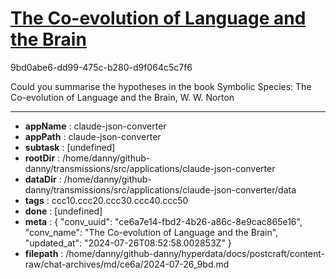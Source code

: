 # [The Co-evolution of Language and the Brain](https://claude.ai/chat/ce6a7e14-fbd2-4b26-a86c-8e9cac865e16)

9bd0abe6-dd99-475c-b280-d9f064c5c7f6

Could you summarise the hypotheses in the book Symbolic Species: The Co-evolution of Language and the Brain, W. W. Norton

---

* **appName** : claude-json-converter
* **appPath** : claude-json-converter
* **subtask** : [undefined]
* **rootDir** : /home/danny/github-danny/transmissions/src/applications/claude-json-converter
* **dataDir** : /home/danny/github-danny/transmissions/src/applications/claude-json-converter/data
* **tags** : ccc10.ccc20.ccc30.ccc40.ccc50
* **done** : [undefined]
* **meta** : {
  "conv_uuid": "ce6a7e14-fbd2-4b26-a86c-8e9cac865e16",
  "conv_name": "The Co-evolution of Language and the Brain",
  "updated_at": "2024-07-26T08:52:58.002853Z"
}
* **filepath** : /home/danny/github-danny/hyperdata/docs/postcraft/content-raw/chat-archives/md/ce6a/2024-07-26_9bd.md